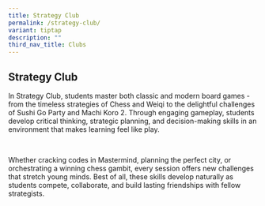 ```yaml
---
title: Strategy Club
permalink: /strategy-club/
variant: tiptap
description: ""
third_nav_title: Clubs
---
```

<h2><strong>Strategy Club</strong></h2>
<p></p>
<p>In Strategy Club, students master both classic and modern board games
- from the timeless strategies of Chess and Weiqi to the delightful challenges
of Sushi Go Party and Machi Koro 2. Through engaging gameplay, students
develop critical thinking, strategic planning, and decision-making skills
in an environment that makes learning feel like play.</p>
<p>&nbsp;</p>
<p>Whether cracking codes in Mastermind, planning the perfect city, or orchestrating
a winning chess gambit, every session offers new challenges that stretch
young minds. Best of all, these skills develop naturally as students compete,
collaborate, and build lasting friendships with fellow strategists.</p>